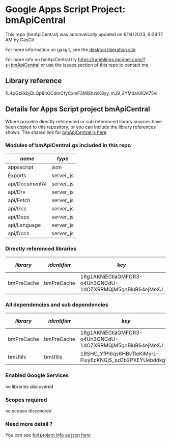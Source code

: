 # Google Apps Script Project: bmApiCentral
This repo (bmApiCentral) was automatically updated on 6/14/2023, 9:29:17 AM by GasGit

For more information on gasgit, see the [desktop liberation site](https://ramblings.mcpher.com/drive-sdk-and-github/migrategasgit/ "desktop liberation")

For more info on bmApiCentral try https://ramblings.mcpher.com/?s=bmApiCentral or use the issues section of this repo to contact me
## Library reference
1L4pGblikbjQLQp8nQCdmCfyCxmF3MIShzsK8yy_mJ9_2YMdanXQA75vI


## Details for Apps Script project bmApiCentral
Where possible directly referenced or sub referenced library sources have been copied to this repository, or you can include the library references shown. 
The shared link for [bmApiCentral is here](https://script.google.com/d/1L4pGblikbjQLQp8nQCdmCfyCxmF3MIShzsK8yy_mJ9_2YMdanXQA75vI/edit?usp=sharing "open in the GAS IDE")

### Modules of bmApiCentral.gs included in this repo
*name*|*type*
--- | --- 
appsscript| json
Exports| server_js
api/DocumentAI| server_js
api/Drv| server_js
api/Fetch| server_js
api/Gcs| server_js
api/Deps| server_js
api/Language| server_js
api/Docs| server_js
### Directly referenced libraries
*library*|*identifier*|*key*|*version*|*dev mode*|*source*|
--- | --- | --- | --- | --- | --- 
bmPreCache| bmPreCache|1Rg1AKNiECIlaGMFOR3-o4Uh3QNCdU-1dOZXRRMQjM5goBiuR64ejMeXJ|10|no|[here](libraries/bmPreCache "library source")
### All dependencies and sub dependencies
*library*|*identifier*|*key*|*version*|*dev mode*|*source*|
--- | --- | --- | --- | --- | --- 
bmPreCache| bmPreCache|1Rg1AKNiECIlaGMFOR3-o4Uh3QNCdU-1dOZXRRMQjM5goBiuR64ejMeXJ|10|no|[here](libraries/bmPreCache "library source")
bmUtils| bmUtils|1BSHC_YfPl6qs6HBvTteKIMyrL-FiuyEpKNGjS_szDb2PXEYUebddkgVR|2|no|[here](libraries/bmUtils "library source")
### Enabled Google Services
no libraries discovered
### Scopes required
no scopes discovered
### Need more detail ?
You can see [full project info as json here](info.json)
